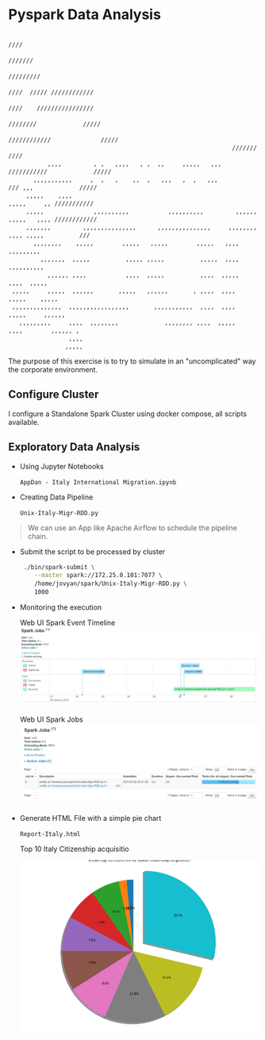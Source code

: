 # Pyspark Data Analysis

```asc
                                                                              ////                  
                                                                             ///////                
                                                                            /////////               
                                                                            ////  ///// ////////////
                                                                           ////    //////////////// 
                                                                       ////////             /////   
                                                                ////////////              /////     
                                                               ///////                  ////        
           ,,,,         , ,   ,,,,   , ,  ,,     ,,,,,   ,,,     ///////////             /////      
       ,,,,,,,,,,,     ,  ,   ,    ,,  ,   ,,,   ,  ,   ,,,           /// ,,,             /////     
     ,,,,,    ,,,,                                                      ,,,,,     ,, ///////////    
     ,,,,,              ,,,,,,,,,,           ,,,,,,,,,,         ,,,,,,  ,,,,,   ,,,, ////////////   
     ,,,,,,,         ,,,,,,,,,,,,,,,      ,,,,,,,,,,,,,,,     ,,,,,,,,  ,,,, ,,,,,          ///     
       ,,,,,,,,    ,,,,,        ,,,,,   ,,,,,        ,,,,,   ,,,,      ,,,,,,,,,                    
         ,,,,,,,  ,,,,,          ,,,,, ,,,,,          ,,,,,  ,,,,      ,,,,,,,,,,                   
           ,,,,,, ,,,,           ,,,,  ,,,,,          ,,,,  ,,,,,      ,,,,  ,,,,,                  
 ,,,,,     ,,,,,  ,,,,,,       ,,,,,   ,,,,,,       , ,,,,  ,,,,      ,,,,,    ,,,,,                
 ,,,,,,,,,,,,,,  ,,,,,,,,,,,,,,,,,       ,,,,,,,,,,,  ,,,,  ,,,,      ,,,,,     ,,,,,,              
   ,,,,,,,,,     ,,,,  ,,,,,,,,             ,,,,,,,, ,,,,  ,,,,,      ,,,,        ,,,,,, ,          
                 ,,,,                                                                               
                ,,,,,                                                                               
```

The purpose of this exercise is to try to simulate in an "uncomplicated" way the corporate environment.

## Configure Cluster

 I configure a Standalone Spark Cluster using docker compose, all scripts available.

## Exploratory Data Analysis

* Using Jupyter Notebooks

  `AppDan - Italy International Migration.ipynb`

* Creating Data Pipeline

  `Unix-Italy-Migr-RDD.py`

> We can use an App like Apache Airflow to schedule the pipeline chain.

* Submit the script to be processed by cluster

   ```bash
    ./bin/spark-submit \
       --master spark://172.25.0.101:7077 \
       /home/jovyan/spark/Unix-Italy-Migr-RDD.py \
       1000
   ```

* Monitoring the execution

    Web UI Spark Event Timeline
    ![Fig1](Web-UI-Spark-Event-Timeline.JPG)

    Web UI Spark Jobs
    ![Fig2](Web-UI-Spark-Jobs.JPG)

* Generate HTML File with a simple pie chart

  `Report-Italy.html`

  Top 10 Italy Citizenship acquisitio

  ![Fig3](italy-image1.png)
